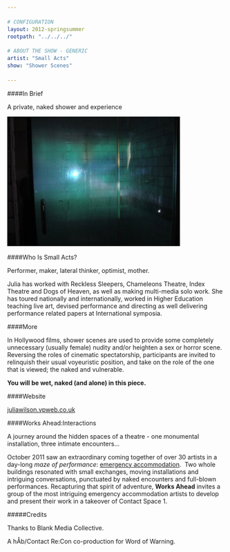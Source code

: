 ```yaml
---

# CONFIGURATION
layout: 2012-springsummer
rootpath: "../../../"

# ABOUT THE SHOW - GENERIC
artist: "Small Acts"
show: "Shower Scenes"

---
```


####In Brief

A private, naked shower and experience     

![Small Acts](w10smallacts.jpg)

####Who Is Small Acts?

Performer, maker, lateral thinker, optimist, mother.

Julia has worked with Reckless Sleepers, Chameleons Theatre, Index Theatre and Dogs of Heaven, as well as making multi-media solo work. She has toured nationally and internationally, worked in Higher Education teaching live art, devised performance and directing as well delivering performance related papers at International symposia.    

####More

In Hollywood films, shower scenes are used to provide some completely unnecessary (usually female) nudity and/or heighten a sex or horror scene. Reversing the roles of cinematic spectatorship, participants are invited to relinquish their usual voyeuristic position, and take on the role of the one that is viewed; the naked and vulnerable.     

**You will be wet, naked (and alone) in this piece.**

####Website

[juliawilson.vpweb.co.uk](http://www.juliawilson.vpweb.co.uk)

####Works Ahead:Interactions

A journey around the hidden spaces of a theatre - one monumental installation, three intimate encounters... 

October 2011 saw an extraordinary coming together of over 30 artists in a day-long *maze of performance*: [emergency accommodation](http://emergencymcr.org/).  Two whole buildings resonated with small exchanges, moving installations and intriguing conversations, punctuated by naked encounters and full-blown performances. Recapturing that spirit of adventure, **Works Ahead** invites a group of the most intriguing emergency accommodation artists to develop and present their work in a takeover of Contact Space 1. 

#####Credits

Thanks to Blank Media Collective.

A hÅb/Contact Re:Con co-production for Word of Warning.